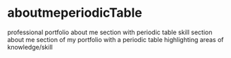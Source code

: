 # aboutmeperiodicTable
professional portfolio about me section with periodic table skill section
about me section of my portfolio with a periodic table highlighting areas of knowledge/skill
